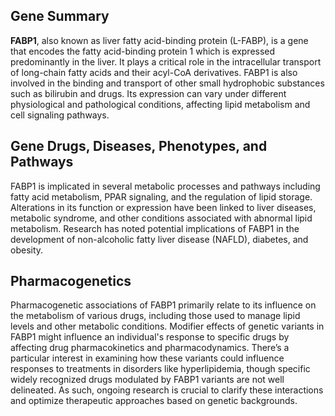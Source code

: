 ## Gene Summary
**FABP1**, also known as liver fatty acid-binding protein (L-FABP), is a gene that encodes the fatty acid-binding protein 1 which is expressed predominantly in the liver. It plays a critical role in the intracellular transport of long-chain fatty acids and their acyl-CoA derivatives. FABP1 is also involved in the binding and transport of other small hydrophobic substances such as bilirubin and drugs. Its expression can vary under different physiological and pathological conditions, affecting lipid metabolism and cell signaling pathways.

## Gene Drugs, Diseases, Phenotypes, and Pathways
FABP1 is implicated in several metabolic processes and pathways including fatty acid metabolism, PPAR signaling, and the regulation of lipid storage. Alterations in its function or expression have been linked to liver diseases, metabolic syndrome, and other conditions associated with abnormal lipid metabolism. Research has noted potential implications of FABP1 in the development of non-alcoholic fatty liver disease (NAFLD), diabetes, and obesity.

## Pharmacogenetics
Pharmacogenetic associations of FABP1 primarily relate to its influence on the metabolism of various drugs, including those used to manage lipid levels and other metabolic conditions. Modifier effects of genetic variants in FABP1 might influence an individual's response to specific drugs by affecting drug pharmacokinetics and pharmacodynamics. There’s a particular interest in examining how these variants could influence responses to treatments in disorders like hyperlipidemia, though specific widely recognized drugs modulated by FABP1 variants are not well delineated. As such, ongoing research is crucial to clarify these interactions and optimize therapeutic approaches based on genetic backgrounds.